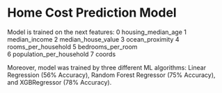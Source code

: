 # Home Cost Prediction Model
Model is trained on the next features:
 0   housing_median_age
 1   median_income
 2   median_house_value
 3   ocean_proximity
 4   rooms_per_household
 5   bedrooms_per_room  
 6   population_per_household
 7   coords

Moreover, model was trained by three different ML algorithms: Linear Regression (56% Accuracy), Random Forest Regressor (75% Accuracy), and XGBRegressor (78% Accuracy).
